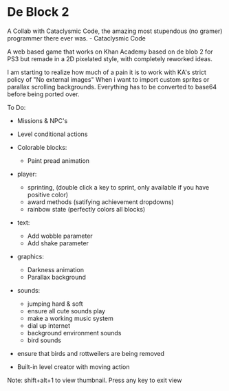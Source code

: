 # De Block 2

A Collab with Cataclysmic Code, the amazing most stupendous (no gramer) programmer there ever was. - Cataclysmic Code

A web based game that works on Khan Academy based on de blob 2 for PS3 but remade in a 2D pixelated style, with completely reworked ideas.

I am starting to realize how much of a pain it is to work with KA's strict policy of "No external images" When i want to import custom sprites or parallax scrolling backgrounds. Everything has to be converted to base64 before being ported over.

To Do:
- Missions & NPC's
- Level conditional actions
- Colorable blocks:
    - Paint pread animation
 
- player:
    - sprinting, (double click a key to sprint, only available if you have positive color)
    - award methods (satifying achievement dropdowns)
    - rainbow state (perfectly colors all blocks)
 
- text:
    - Add wobble parameter
    - Add shake parameter
 
- graphics:
    - Darkness animation
    - Parallax background

- sounds:
    - jumping hard & soft
    - ensure all cute sounds play
    - make a working music system
    - dial up internet
    - background environment sounds
    - bird sounds
 
- ensure that birds and rottweilers are being removed
- Built-in level creator with moving action
 
 Note: shift+alt+1 to view thumbnail. Press any key to exit view

